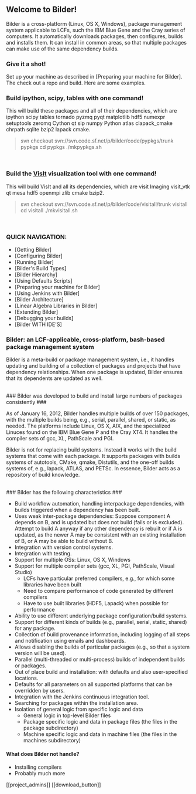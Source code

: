 
## Welcome to Bilder! ##

Bilder is a cross-platform (Linux, OS X, Windows), package management system applicable to LCFs,
such the IBM Blue Gene and the Cray series of computers.  It automatically downloads packages,
then configures, builds and installs them.  It can install in common areas, so that
multiple packages can make use of the same dependency builds.

### Give it a shot! ###

Set up your machine as described in [Preparing your machine for Bilder].  The
check out a repo and build.  Here are some examples.

### Build ipython, scipy, tables with one command! ###

This will build these packages and all of their dependencies, which are
ipython scipy tables tornado pyzmq pyqt matplotlib hdf5 numexpr setuptools zeromq Cython qt sip numpy Python atlas clapack_cmake chrpath sqlite bzip2 lapack cmake.

> svn checkout svn://svn.code.sf.net/p/bilder/code/pypkgs/trunk pypkgs
cd pypkgs
./mkpypkgs.sh

<br>

### Build the [VisIt](https://wci.llnl.gov/codes/visit/) visualization tool with one command! ###

This will build VisIt and all its dependencies, which are
visit Imaging visit_vtk qt mesa hdf5 openmpi zlib cmake bzip2.

> svn checkout svn://svn.code.sf.net/p/bilder/code/visitall/trunk visitall
cd visitall
./mkvisitall.sh

<br>

### QUICK NAVIGATION: ###

* [Getting Bilder]
* [Configuring Bilder]
* [Running Bilder]
* [Bilder's Build Types]
* [Bilder Hierarchy]
* [Using Defaults Scripts]
* [Preparing your machine for Bilder]
* [Using Jenkins with Bilder]
* [Bilder Architecture]
* [Linear Algebra Libraries in Bilder]
* [Extending Bilder]
* [Debugging your builds]
* [Bilder WITH IDE'S]


### Bilder: an LCF-applicable, cross-platform, bash-based package management system ###

Bilder is a meta-build or package management system, i.e., it handles updating and building of a collection of packages and projects that have dependency relationships. When one package is updated, Bilder ensures that its dependents are updated as well.

<br>
### Bilder was developed to build and install large numbers of packages consistently ###

As of January 16, 2012, Bilder handles multiple builds of over 150 packages, with the multiple builds being, e.g., serial, parallel, shared, or static, as needed.  The platforms include Linux, OS X, AIX, and the specialized Linuces found on the IBM Blue Gene P and the Cray XT4.  It handles the compiler sets of gcc, XL, PathScale and PGI.

Bilder is not for replacing build systems.  Instead it works with the build systems that come with each package.  It supports packages with builds systems of autotools, CMake, qmake, Distutils, and the one-off builds systems of, e.g., lapack, ATLAS, and PETSc.  In essence, Bilder acts as a repository of build knowledge.

<br>
### Bilder has the following characteristics ###

* Build workflow automation, handling interpackage dependencies, with builds triggered when a dependency has been built.
* Uses weak inter-package dependencies: Suppose component A depends on B, and is updated but does not build (fails or is excluded).  Attempt to build A anyway if any other dependency is rebuilt or if A is updated, as the newer A may be consistent with an existing installation of B, or A may be able to build without B.
* Integration with version control systems.
* Integration with testing.
* Support for multiple OSs: Linux, OS X, Windows
* Support for multiple compiler sets (gcc, XL, PGI, PathScale, Visual Studio)
    * LCFs have particular preferred compilers, e.g., for which some libraries have been built
    * Need to compare performance of code generated by different compilers
    * Have to use built libraries  (HDF5, Lapack) when possible for performance
* Ability to use different underlying package configuration/build systems.
* Support for different kinds of builds (e.g., parallel, serial, static, shared) for any package.
* Collection of build provenance information, including logging of all steps and notification using emails and dashboards.
* Allows disabling the builds of particular packages (e.g., so that a system version will be used).
* Parallel (multi-threaded or multi-process) builds of independent builds or packages.
* Out of place build and installation: with defaults and also user-specified locations.
* Defaults for all parameters on all supported platforms that can be overridden by users.
* Integration with the Jenkins continuous integration tool.
* Searching for packages within the installation area.
* Isolation of general logic from specific logic and data
    * General logic in top-level Bilder files
    * Package specific logic and data in package files (the files in the package subdirectory)
    * Machine specific logic and data in machine files (the files in the machines subdirectory)

#### What does Bilder not handle? ####

* Installing compilers
* Probably much more


[[project_admins]]
[[download_button]]

